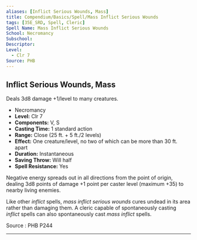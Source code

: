 ```yaml
---
aliases: [Inflict Serious Wounds, Mass]
title: Compendium/Basics/Spell/Mass Inflict Serious Wounds
tags: [35E_SRD, Spell, Cleric]
Spell Name: Mass Inflict Serious Wounds
School: Necromancy
Subschool: 
Descriptor: 
Level:
  - Clr 7
Source: PHB
---
```



## Inflict Serious Wounds, Mass

Deals 3d8 damage +1/level to many creatures.

*   Necromancy
*   **Level:** Clr 7
*   **Components:** V, S
*   **Casting Time:** 1 standard action
*   **Range:** Close (25 ft. + 5 ft./2 levels)
*   **Effect:** One creature/level, no two of which can be more than 30 ft. apart
*   **Duration:** Instantaneous
*   **Saving Throw:** Will half
*   **Spell Resistance:** Yes

<p>Negative energy spreads out in all directions from the point of origin, dealing 3d8 points of damage +1 point per caster level (maximum +35) to nearby living enemies.</p><p>Like other <i>inflict</i> spells, <i>mass inflict serious wounds</i> cures undead in its area rather than damaging them. A cleric capable of spontaneously casting <i>inflict</i> spells can also spontaneously cast <i>mass inflict</i> spells.</p>

Source : PHB P244

---
